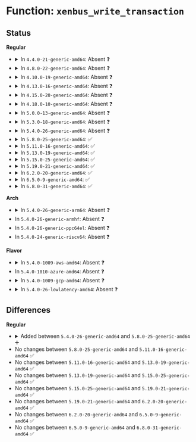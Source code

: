# Function: <code>xenbus_write_transaction</code>

## Status
<b>Regular</b>
<ul>
<li>
<details>
<summary>In <code>4.4.0-21-generic-amd64</code>: Absent ❓</summary>

```json
{
  "name": "xenbus_write_transaction",
  "collision_type": "Unique Static",
  "inline_type": "Full",
  "funcs": [
    {
      "addr": 18446744071583893684,
      "name": "xenbus_write_transaction",
      "external": false,
      "loc": "drivers/xen/xenbus/xenbus_dev_frontend.c:305",
      "file": "drivers/xen/xenbus/xenbus_dev_frontend.c",
      "inline": "not declared, inlined",
      "caller_inline": [
        "drivers/xen/xenbus/xenbus_dev_frontend.c:xenbus_file_write"
      ],
      "caller_func": []
    }
  ],
  "symbols": []
}
```
</details>
</li>
<li>
<details>
<summary>In <code>4.8.0-22-generic-amd64</code>: Absent ❓</summary>

```json
{
  "name": "xenbus_write_transaction",
  "collision_type": "Unique Static",
  "inline_type": "Full",
  "funcs": [
    {
      "addr": 18446744071584224210,
      "name": "xenbus_write_transaction",
      "external": false,
      "loc": "drivers/xen/xenbus/xenbus_dev_frontend.c:305",
      "file": "drivers/xen/xenbus/xenbus_dev_frontend.c",
      "inline": "not declared, inlined",
      "caller_inline": [
        "drivers/xen/xenbus/xenbus_dev_frontend.c:xenbus_file_write"
      ],
      "caller_func": []
    }
  ],
  "symbols": []
}
```
</details>
</li>
<li>
<details>
<summary>In <code>4.10.0-19-generic-amd64</code>: Absent ❓</summary>

```json
{
  "name": "xenbus_write_transaction",
  "collision_type": "Unique Static",
  "inline_type": "Full",
  "funcs": [
    {
      "addr": 18446744071584406060,
      "name": "xenbus_write_transaction",
      "external": false,
      "loc": "drivers/xen/xenbus/xenbus_dev_frontend.c:328",
      "file": "drivers/xen/xenbus/xenbus_dev_frontend.c",
      "inline": "not declared, inlined",
      "caller_inline": [
        "drivers/xen/xenbus/xenbus_dev_frontend.c:xenbus_file_write"
      ],
      "caller_func": []
    }
  ],
  "symbols": []
}
```
</details>
</li>
<li>
<details>
<summary>In <code>4.13.0-16-generic-amd64</code>: Absent ❓</summary>

```json
{
  "name": "xenbus_write_transaction",
  "collision_type": "Unique Static",
  "inline_type": "Full",
  "funcs": [
    {
      "addr": 18446744071584488114,
      "name": "xenbus_write_transaction",
      "external": false,
      "loc": "drivers/xen/xenbus/xenbus_dev_frontend.c:427",
      "file": "drivers/xen/xenbus/xenbus_dev_frontend.c",
      "inline": "not declared, inlined",
      "caller_inline": [
        "drivers/xen/xenbus/xenbus_dev_frontend.c:xenbus_file_write"
      ],
      "caller_func": []
    }
  ],
  "symbols": []
}
```
</details>
</li>
<li>
<details>
<summary>In <code>4.15.0-20-generic-amd64</code>: Absent ❓</summary>

```json
{
  "name": "xenbus_write_transaction",
  "collision_type": "Unique Static",
  "inline_type": "Full",
  "funcs": [
    {
      "addr": 18446744071584899288,
      "name": "xenbus_write_transaction",
      "external": false,
      "loc": "drivers/xen/xenbus/xenbus_dev_frontend.c:427",
      "file": "drivers/xen/xenbus/xenbus_dev_frontend.c",
      "inline": "not declared, inlined",
      "caller_inline": [
        "drivers/xen/xenbus/xenbus_dev_frontend.c:xenbus_file_write"
      ],
      "caller_func": []
    }
  ],
  "symbols": []
}
```
</details>
</li>
<li>
<details>
<summary>In <code>4.18.0-10-generic-amd64</code>: Absent ❓</summary>

```json
{
  "name": "xenbus_write_transaction",
  "collision_type": "Unique Static",
  "inline_type": "Full",
  "funcs": [
    {
      "addr": 18446744071585130343,
      "name": "xenbus_write_transaction",
      "external": false,
      "loc": "drivers/xen/xenbus/xenbus_dev_frontend.c:428",
      "file": "drivers/xen/xenbus/xenbus_dev_frontend.c",
      "inline": "not declared, inlined",
      "caller_inline": [
        "drivers/xen/xenbus/xenbus_dev_frontend.c:xenbus_file_write"
      ],
      "caller_func": []
    }
  ],
  "symbols": []
}
```
</details>
</li>
<li>
<details>
<summary>In <code>5.0.0-13-generic-amd64</code>: Absent ❓</summary>

```json
{
  "name": "xenbus_write_transaction",
  "collision_type": "Unique Static",
  "inline_type": "Full",
  "funcs": [
    {
      "addr": 18446744071585241143,
      "name": "xenbus_write_transaction",
      "external": false,
      "loc": "drivers/xen/xenbus/xenbus_dev_frontend.c:428",
      "file": "drivers/xen/xenbus/xenbus_dev_frontend.c",
      "inline": "not declared, inlined",
      "caller_inline": [
        "drivers/xen/xenbus/xenbus_dev_frontend.c:xenbus_file_write"
      ],
      "caller_func": []
    }
  ],
  "symbols": []
}
```
</details>
</li>
<li>
<details>
<summary>In <code>5.3.0-18-generic-amd64</code>: Absent ❓</summary>

```json
{
  "name": "xenbus_write_transaction",
  "collision_type": "Unique Static",
  "inline_type": "Full",
  "funcs": [
    {
      "addr": 18446744071585453401,
      "name": "xenbus_write_transaction",
      "external": false,
      "loc": "drivers/xen/xenbus/xenbus_dev_frontend.c:431",
      "file": "drivers/xen/xenbus/xenbus_dev_frontend.c",
      "inline": "not declared, inlined",
      "caller_inline": [
        "drivers/xen/xenbus/xenbus_dev_frontend.c:xenbus_file_write"
      ],
      "caller_func": []
    }
  ],
  "symbols": []
}
```
</details>
</li>
<li>
<details>
<summary>In <code>5.4.0-26-generic-amd64</code>: Absent ❓</summary>

```json
{
  "name": "xenbus_write_transaction",
  "collision_type": "Unique Static",
  "inline_type": "Full",
  "funcs": [
    {
      "addr": 18446744071585593938,
      "name": "xenbus_write_transaction",
      "external": false,
      "loc": "drivers/xen/xenbus/xenbus_dev_frontend.c:446",
      "file": "drivers/xen/xenbus/xenbus_dev_frontend.c",
      "inline": "not declared, inlined",
      "caller_inline": [
        "drivers/xen/xenbus/xenbus_dev_frontend.c:xenbus_file_write"
      ],
      "caller_func": []
    }
  ],
  "symbols": []
}
```
</details>
</li>
<li>
<details>
<summary>In <code>5.8.0-25-generic-amd64</code>: ✅</summary>

```c
int xenbus_write_transaction(unsigned int msg_type, struct xenbus_file_priv * u)
```

```json
{
  "name": "xenbus_write_transaction",
  "collision_type": "Unique Static",
  "inline_type": "No",
  "funcs": [
    {
      "addr": 18446744071586315632,
      "name": "xenbus_write_transaction",
      "external": false,
      "loc": "drivers/xen/xenbus/xenbus_dev_frontend.c:446",
      "file": "drivers/xen/xenbus/xenbus_dev_frontend.c",
      "inline": "seen, unknown",
      "caller_inline": [],
      "caller_func": [
        "drivers/xen/xenbus/xenbus_dev_frontend.c:xenbus_file_write"
      ]
    }
  ],
  "symbols": [
    {
      "addr": 18446744071586315632,
      "name": "xenbus_write_transaction",
      "section": ".text",
      "bind": "STB_LOCAL",
      "size": 556
    }
  ]
}
```
</details>
</li>
<li>
<details>
<summary>In <code>5.11.0-16-generic-amd64</code>: ✅</summary>

```c
int xenbus_write_transaction(unsigned int msg_type, struct xenbus_file_priv * u)
```

```json
{
  "name": "xenbus_write_transaction",
  "collision_type": "Unique Static",
  "inline_type": "No",
  "funcs": [
    {
      "addr": 18446744071586434256,
      "name": "xenbus_write_transaction",
      "external": false,
      "loc": "drivers/xen/xenbus/xenbus_dev_frontend.c:446",
      "file": "drivers/xen/xenbus/xenbus_dev_frontend.c",
      "inline": "seen, unknown",
      "caller_inline": [],
      "caller_func": [
        "drivers/xen/xenbus/xenbus_dev_frontend.c:xenbus_file_write"
      ]
    }
  ],
  "symbols": [
    {
      "addr": 18446744071586434256,
      "name": "xenbus_write_transaction",
      "section": ".text",
      "bind": "STB_LOCAL",
      "size": 556
    }
  ]
}
```
</details>
</li>
<li>
<details>
<summary>In <code>5.13.0-19-generic-amd64</code>: ✅</summary>

```c
int xenbus_write_transaction(unsigned int msg_type, struct xenbus_file_priv * u)
```

```json
{
  "name": "xenbus_write_transaction",
  "collision_type": "Unique Static",
  "inline_type": "No",
  "funcs": [
    {
      "addr": 18446744071586318400,
      "name": "xenbus_write_transaction",
      "external": false,
      "loc": "drivers/xen/xenbus/xenbus_dev_frontend.c:446",
      "file": "drivers/xen/xenbus/xenbus_dev_frontend.c",
      "inline": "seen, unknown",
      "caller_inline": [],
      "caller_func": [
        "drivers/xen/xenbus/xenbus_dev_frontend.c:xenbus_file_write"
      ]
    }
  ],
  "symbols": [
    {
      "addr": 18446744071586318400,
      "name": "xenbus_write_transaction",
      "section": ".text",
      "bind": "STB_LOCAL",
      "size": 556
    }
  ]
}
```
</details>
</li>
<li>
<details>
<summary>In <code>5.15.0-25-generic-amd64</code>: ✅</summary>

```c
int xenbus_write_transaction(unsigned int msg_type, struct xenbus_file_priv * u)
```

```json
{
  "name": "xenbus_write_transaction",
  "collision_type": "Unique Static",
  "inline_type": "No",
  "funcs": [
    {
      "addr": 18446744071586838112,
      "name": "xenbus_write_transaction",
      "external": false,
      "loc": "drivers/xen/xenbus/xenbus_dev_frontend.c:446",
      "file": "drivers/xen/xenbus/xenbus_dev_frontend.c",
      "inline": "seen, unknown",
      "caller_inline": [],
      "caller_func": [
        "drivers/xen/xenbus/xenbus_dev_frontend.c:xenbus_file_write"
      ]
    }
  ],
  "symbols": [
    {
      "addr": 18446744071586838112,
      "name": "xenbus_write_transaction",
      "section": ".text",
      "bind": "STB_LOCAL",
      "size": 556
    }
  ]
}
```
</details>
</li>
<li>
<details>
<summary>In <code>5.19.0-21-generic-amd64</code>: ✅</summary>

```c
int xenbus_write_transaction(unsigned int msg_type, struct xenbus_file_priv * u)
```

```json
{
  "name": "xenbus_write_transaction",
  "collision_type": "Unique Static",
  "inline_type": "No",
  "funcs": [
    {
      "addr": 18446744071588122832,
      "name": "xenbus_write_transaction",
      "external": false,
      "loc": "drivers/xen/xenbus/xenbus_dev_frontend.c:446",
      "file": "drivers/xen/xenbus/xenbus_dev_frontend.c",
      "inline": "seen, unknown",
      "caller_inline": [],
      "caller_func": [
        "drivers/xen/xenbus/xenbus_dev_frontend.c:xenbus_file_write"
      ]
    }
  ],
  "symbols": [
    {
      "addr": 18446744071588122832,
      "name": "xenbus_write_transaction",
      "section": ".text",
      "bind": "STB_LOCAL",
      "size": 589
    }
  ]
}
```
</details>
</li>
<li>
<details>
<summary>In <code>6.2.0-20-generic-amd64</code>: ✅</summary>

```c
int xenbus_write_transaction(unsigned int msg_type, struct xenbus_file_priv * u)
```

```json
{
  "name": "xenbus_write_transaction",
  "collision_type": "Unique Static",
  "inline_type": "No",
  "funcs": [
    {
      "addr": 18446744071589510000,
      "name": "xenbus_write_transaction",
      "external": false,
      "loc": "drivers/xen/xenbus/xenbus_dev_frontend.c:446",
      "file": "drivers/xen/xenbus/xenbus_dev_frontend.c",
      "inline": "seen, unknown",
      "caller_inline": [],
      "caller_func": [
        "drivers/xen/xenbus/xenbus_dev_frontend.c:xenbus_file_write"
      ]
    }
  ],
  "symbols": [
    {
      "addr": 18446744071589510000,
      "name": "xenbus_write_transaction",
      "section": ".text",
      "bind": "STB_LOCAL",
      "size": 589
    }
  ]
}
```
</details>
</li>
<li>
<details>
<summary>In <code>6.5.0-9-generic-amd64</code>: ✅</summary>

```c
int xenbus_write_transaction(unsigned int msg_type, struct xenbus_file_priv * u)
```

```json
{
  "name": "xenbus_write_transaction",
  "collision_type": "Unique Static",
  "inline_type": "No",
  "funcs": [
    {
      "addr": 18446744071589810960,
      "name": "xenbus_write_transaction",
      "external": false,
      "loc": "drivers/xen/xenbus/xenbus_dev_frontend.c:446",
      "file": "drivers/xen/xenbus/xenbus_dev_frontend.c",
      "inline": "seen, unknown",
      "caller_inline": [],
      "caller_func": [
        "drivers/xen/xenbus/xenbus_dev_frontend.c:xenbus_file_write"
      ]
    }
  ],
  "symbols": [
    {
      "addr": 18446744071589810960,
      "name": "xenbus_write_transaction",
      "section": ".text",
      "bind": "STB_LOCAL",
      "size": 589
    }
  ]
}
```
</details>
</li>
<li>
<details>
<summary>In <code>6.8.0-31-generic-amd64</code>: ✅</summary>

```c
int xenbus_write_transaction(unsigned int msg_type, struct xenbus_file_priv * u)
```

```json
{
  "name": "xenbus_write_transaction",
  "collision_type": "Unique Static",
  "inline_type": "No",
  "funcs": [
    {
      "addr": 18446744071590147232,
      "name": "xenbus_write_transaction",
      "external": false,
      "loc": "drivers/xen/xenbus/xenbus_dev_frontend.c:446",
      "file": "drivers/xen/xenbus/xenbus_dev_frontend.c",
      "inline": "seen, unknown",
      "caller_inline": [],
      "caller_func": [
        "drivers/xen/xenbus/xenbus_dev_frontend.c:xenbus_file_write"
      ]
    }
  ],
  "symbols": [
    {
      "addr": 18446744071590147232,
      "name": "xenbus_write_transaction",
      "section": ".text",
      "bind": "STB_LOCAL",
      "size": 636
    }
  ]
}
```
</details>
</li>
</ul>
<b>Arch</b>
<ul>
<li>
<details>
<summary>In <code>5.4.0-26-generic-arm64</code>: Absent ❓</summary>

```json
{
  "name": "xenbus_write_transaction",
  "collision_type": "Unique Static",
  "inline_type": "Full",
  "funcs": [
    {
      "addr": 18446603336498260484,
      "name": "xenbus_write_transaction",
      "external": false,
      "loc": "drivers/xen/xenbus/xenbus_dev_frontend.c:446",
      "file": "drivers/xen/xenbus/xenbus_dev_frontend.c",
      "inline": "not declared, inlined",
      "caller_inline": [
        "drivers/xen/xenbus/xenbus_dev_frontend.c:xenbus_file_write"
      ],
      "caller_func": []
    }
  ],
  "symbols": []
}
```
</details>
</li>
<li>
In <code>5.4.0-26-generic-armhf</code>: Absent ❓
</li>
<li>
In <code>5.4.0-26-generic-ppc64el</code>: Absent ❓
</li>
<li>
In <code>5.4.0-24-generic-riscv64</code>: Absent ❓
</li>
</ul>
<b>Flavor</b>
<ul>
<li>
<details>
<summary>In <code>5.4.0-1009-aws-amd64</code>: Absent ❓</summary>

```json
{
  "name": "xenbus_write_transaction",
  "collision_type": "Unique Static",
  "inline_type": "Full",
  "funcs": [
    {
      "addr": 18446744071585356562,
      "name": "xenbus_write_transaction",
      "external": false,
      "loc": "drivers/xen/xenbus/xenbus_dev_frontend.c:446",
      "file": "drivers/xen/xenbus/xenbus_dev_frontend.c",
      "inline": "not declared, inlined",
      "caller_inline": [
        "drivers/xen/xenbus/xenbus_dev_frontend.c:xenbus_file_write"
      ],
      "caller_func": []
    }
  ],
  "symbols": []
}
```
</details>
</li>
<li>
In <code>5.4.0-1010-azure-amd64</code>: Absent ❓
</li>
<li>
<details>
<summary>In <code>5.4.0-1009-gcp-amd64</code>: Absent ❓</summary>

```json
{
  "name": "xenbus_write_transaction",
  "collision_type": "Unique Static",
  "inline_type": "Full",
  "funcs": [
    {
      "addr": 18446744071585544338,
      "name": "xenbus_write_transaction",
      "external": false,
      "loc": "drivers/xen/xenbus/xenbus_dev_frontend.c:446",
      "file": "drivers/xen/xenbus/xenbus_dev_frontend.c",
      "inline": "not declared, inlined",
      "caller_inline": [
        "drivers/xen/xenbus/xenbus_dev_frontend.c:xenbus_file_write"
      ],
      "caller_func": []
    }
  ],
  "symbols": []
}
```
</details>
</li>
<li>
<details>
<summary>In <code>5.4.0-26-lowlatency-amd64</code>: Absent ❓</summary>

```json
{
  "name": "xenbus_write_transaction",
  "collision_type": "Unique Static",
  "inline_type": "Full",
  "funcs": [
    {
      "addr": 18446744071585652306,
      "name": "xenbus_write_transaction",
      "external": false,
      "loc": "drivers/xen/xenbus/xenbus_dev_frontend.c:446",
      "file": "drivers/xen/xenbus/xenbus_dev_frontend.c",
      "inline": "not declared, inlined",
      "caller_inline": [
        "drivers/xen/xenbus/xenbus_dev_frontend.c:xenbus_file_write"
      ],
      "caller_func": []
    }
  ],
  "symbols": []
}
```
</details>
</li>
</ul>

## Differences
<b>Regular</b>
<ul>
<li>
<details>
<summary>Added between <code>5.4.0-26-generic-amd64</code> and <code>5.8.0-25-generic-amd64</code> ➕</summary>

```c
int xenbus_write_transaction(unsigned int msg_type, struct xenbus_file_priv * u)
```
</details>
</li>
<li>
No changes between <code>5.8.0-25-generic-amd64</code> and <code>5.11.0-16-generic-amd64</code> ✅
</li>
<li>
No changes between <code>5.11.0-16-generic-amd64</code> and <code>5.13.0-19-generic-amd64</code> ✅
</li>
<li>
No changes between <code>5.13.0-19-generic-amd64</code> and <code>5.15.0-25-generic-amd64</code> ✅
</li>
<li>
No changes between <code>5.15.0-25-generic-amd64</code> and <code>5.19.0-21-generic-amd64</code> ✅
</li>
<li>
No changes between <code>5.19.0-21-generic-amd64</code> and <code>6.2.0-20-generic-amd64</code> ✅
</li>
<li>
No changes between <code>6.2.0-20-generic-amd64</code> and <code>6.5.0-9-generic-amd64</code> ✅
</li>
<li>
No changes between <code>6.5.0-9-generic-amd64</code> and <code>6.8.0-31-generic-amd64</code> ✅
</li>
</ul>
